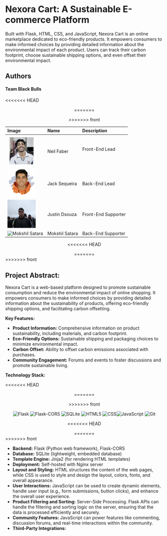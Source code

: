 # Nexora Cart: A Sustainable E-commerce Platform

Built with Flask, HTML, CSS, and JavaScript, Nexora Cart is an online marketplace dedicated to eco-friendly products. It empowers consumers to make informed choices by providing detailed information about the environmental impact of each product. Users can track their carbon footprint, choose sustainable shipping options, and even offset their environmental impact.

## Authors

#### Team Black Bulls

<<<<<<< HEAD
<p align='center'>
=======
<div align='center'>
>>>>>>> front

| Image                                                              | Name           | Description         |
| :----------------------------------------------------------------- | :------------- | :------------------ |
| <img src="assets/NeilFaber.jpeg" alt="Neil Faber" width="90">      | Neil Faber     | Front-End Lead </p> |
| <img src="assets/JackSequeira.png" alt="Jack Sequeira" width="90"> | Jack Sequeira  | Back-End Lead       |
| <img src="assets/Justin.jpeg" alt="Justin Dsouza" width="90">      | Justin Dsouza  | Front-End Supporter |
| <img src="assets/Mokshil" alt="Mokshil Satara" width="90">         | Mokshil Satara | Back-End Supporter  |

<<<<<<< HEAD
</p>
=======
</div>
>>>>>>> front

## Project Abstract:

Nexora Cart is a web-based platform designed to promote sustainable consumption and reduce the environmental impact of online shopping. It empowers consumers to make informed choices by providing detailed information about the sustainability of products, offering eco-friendly shipping options, and facilitating carbon offsetting.

**Key Features:**

- **Product Information:** Comprehensive information on product sustainability, including materials, and carbon footprint.
- **Eco-Friendly Options:** Sustainable shipping and packaging choices to minimize environmental impact.
- **Carbon Offset:** Ability to offset carbon emissions associated with purchases.
- **Community Engagement:** Forums and events to foster discussions and promote sustainable living.

**Technology Stack:**

<<<<<<< HEAD
<p align='center'>
=======
<div align='center'>
>>>>>>> front

![Flask](https://img.shields.io/badge/flask-%23000.svg?style=for-the-badge&logo=flask&logoColor=white)
![Flask-CORS](https://img.shields.io/badge/flask_cors-%23000.svg?style=for-the-badge&logo=flask&logoColor=yellow) ![SQLite](https://img.shields.io/badge/sqlite-%2307405e.svg?style=for-the-badge&logo=sqlite&logoColor=white) ![HTML5](https://img.shields.io/badge/html5-%23E34F26.svg?style=for-the-badge&logo=html5&logoColor=white) ![CSS](https://img.shields.io/badge/css-%231572B6.svg?style=for-the-badge&logo=css3&logoColor=white)![JavaScript](https://img.shields.io/badge/javascript-%23323330.svg?style=for-the-badge&logo=javascript&logoColor=%23F7DF1E) ![Git](https://img.shields.io/badge/git-%23F05033.svg?style=for-the-badge&logo=git&logoColor=white)

<<<<<<< HEAD
</p>
=======
</div>
>>>>>>> front

- **Backend:** Flask (Python web framework), Flask-CORS
- **Database:** SQLite (lightweight, embedded database)
- **Template Engine:** Jinja2 (for rendering HTML templates)
- **Deployment:** Self-hosted with Nginx server
- **Layout and Styling:** HTML structures the content of the web pages, while CSS is used to style and design the layout, colors, fonts, and overall appearance.
- **User Interactions:** JavaScript can be used to create dynamic elements, handle user input (e.g., form submissions, button clicks), and enhance the overall user experience.
- **Product Filtering and Sorting:** Server-Side Processing. Flask APIs can handle the filtering and sorting logic on the server, ensuring that the data is processed efficiently and securely.
- **Community Features:** JavaScript can power features like commenting, discussion forums, and real-time interactions within the community.
- **Third-Party Integrations:**
